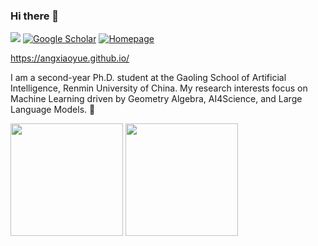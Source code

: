 ### Hi there 👋 
![](https://komarev.com/ghpvc/?username=AngxiaoYue&label=PROFILE+VIEWS)
[![Google Scholar](https://img.shields.io/badge/Google%20Scholar-4285F4?style=flat-square&logo=google-scholar&logoColor=white)](https://scholar.google.com/citations?user=I-rMWoQAAAAJ)
[![Homepage](https://img.shields.io/badge/🏡%20Homepage-f9cd88?style=flat-square&logoColor=white)](https://angxiaoyue.github.io/)

https://angxiaoyue.github.io/

I am a second-year Ph.D. student at the Gaoling School of Artificial Intelligence, Renmin University of China. My research interests focus on Machine Learning driven by Geometry Algebra, AI4Science, and Large Language Models. 🌱 

<div align="left">
  <img height='180' src="https://github-readme-stats.vercel.app/api/top-langs/?username=AngxiaoYue&layout=compact&langs_count=8" align="center" />
  <img height='180' src="https://github-readme-stats.vercel.app/api?username=AngxiaoYue&show_icons=true" align="center" />
</div> 
